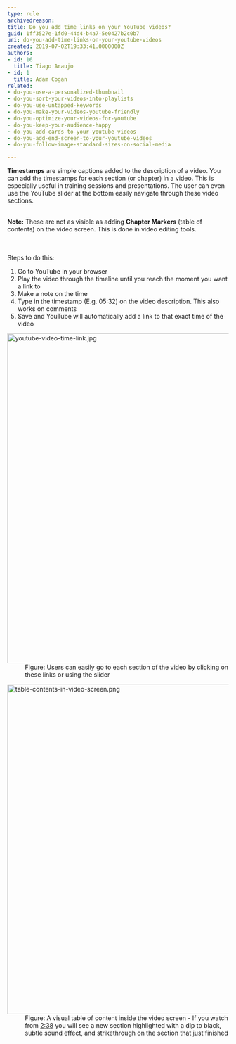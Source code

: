```yaml
---
type: rule
archivedreason: 
title: Do you add time links on your YouTube videos?
guid: 1ff3527e-1fd0-44d4-b4a7-5e0427b2c0b7
uri: do-you-add-time-links-on-your-youtube-videos
created: 2019-07-02T19:33:41.0000000Z
authors:
- id: 16
  title: Tiago Araujo
- id: 1
  title: Adam Cogan
related:
- do-you-use-a-personalized-thumbnail
- do-you-sort-your-videos-into-playlists
- do-you-use-untapped-keywords
- do-you-make-your-videos-youtube-friendly
- do-you-optimize-your-videos-for-youtube
- do-you-keep-your-audience-happy
- do-you-add-cards-to-your-youtube-videos
- do-you-add-end-screen-to-your-youtube-videos
- do-you-follow-image-standard-sizes-on-social-media

---
```



<b>Timestamps</b>&#160;are simple captions added to the description of a video. You can add the timestamps<b></b> for each section (or chapter)&#160;in a video. This is especially useful in training sessions and presentations. The user&#160;can even use the YouTube slider at the bottom easily navigate through these video sections.<div><br><div><div><b>Note&#58;</b> These are not as visible as adding ​<b>Chapter Markers </b>(table of contents) on the video screen. This is done in video editing tools.​<br></div></div></div>
<br><excerpt class='endintro'></excerpt><br>
<p>​Steps to do this&#58;<br></p><ol><li>​Go to YouTube in your browser<br></li><li>Play the video&#160;through the timeline until you reach the&#160;moment you want a link to&#160;<br></li><li>Make a note on the&#160;time<br></li><li>Type in the timestamp (E.g. 0​5&#58;32) on the video description.&#160;​This also works on comments​<br></li><li>Save and YouTube will automatically add a link to that exact time of the video<br></li></ol><dl class="image"><dt> 
      <img src="/PublishingImages/youtube-video-time-link.jpg" alt="youtube-video-time-link.jpg" style="width&#58;750px;" /> 
   </dt><dd>Figure&#58; Users can easily go to each section of the video by clicking on these links or using the slider​</dd></dl><dl class="image"><dt><img src="/PublishingImages/table-contents-in-video-screen.png" alt="table-contents-in-video-screen.png" style="width&#58;750px;" />
</dt><dd>Figure&#58; A visual table of content inside the video screen - If you watch from 
   <a href="https&#58;//youtu.be/mrcGWXqjUnY?t=158">2&#58;38</a> you will see a new section highlighted with a dip to black, subtle sound effect, and strikethrough on the section that just finished​<br></dd></dl>


